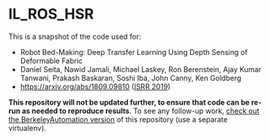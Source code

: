# IL_ROS_HSR

This is a snapshot of the code used for:

- Robot Bed-Making: Deep Transfer Learning Using Depth Sensing of Deformable Fabric
- Daniel Seita, Nawid Jamali, Michael Laskey, Ron Berenstein, Ajay Kumar Tanwani, Prakash Baskaran,
Soshi Iba, John Canny, Ken Goldberg
- https://arxiv.org/abs/1809.09810 ([ISRR 2019][1])

**This repository will not be updated further, to ensure that code can be re-run as needed to
reproduce results**. To see any follow-up work, [check out the BerkeleyAutomation version][2] of
this repository (use a separate virtualenv).

[2]:https://github.com/BerkeleyAutomation/IL_ROS_HSR
[1]:https://h2t-projects.webarchiv.kit.edu/Projects/ISRR2019/index.php
